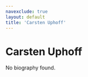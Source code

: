 ```yaml
---
navexclude: true
layout: default
title: 'Carsten Uphoff'
---
```


# Carsten Uphoff

No biography found.